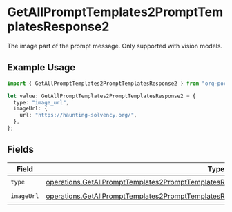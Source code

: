 # GetAllPromptTemplates2PromptTemplatesResponse2

The image part of the prompt message. Only supported with vision models.

## Example Usage

```typescript
import { GetAllPromptTemplates2PromptTemplatesResponse2 } from "orq-poc-typescript-multi-env-version/models/operations";

let value: GetAllPromptTemplates2PromptTemplatesResponse2 = {
  type: "image_url",
  imageUrl: {
    url: "https://haunting-solvency.org/",
  },
};
```

## Fields

| Field                                                                                                                                                                                                    | Type                                                                                                                                                                                                     | Required                                                                                                                                                                                                 | Description                                                                                                                                                                                              |
| -------------------------------------------------------------------------------------------------------------------------------------------------------------------------------------------------------- | -------------------------------------------------------------------------------------------------------------------------------------------------------------------------------------------------------- | -------------------------------------------------------------------------------------------------------------------------------------------------------------------------------------------------------- | -------------------------------------------------------------------------------------------------------------------------------------------------------------------------------------------------------- |
| `type`                                                                                                                                                                                                   | [operations.GetAllPromptTemplates2PromptTemplatesResponse200ApplicationJSONResponseBodyType](../../models/operations/getallprompttemplates2prompttemplatesresponse200applicationjsonresponsebodytype.md) | :heavy_check_mark:                                                                                                                                                                                       | N/A                                                                                                                                                                                                      |
| `imageUrl`                                                                                                                                                                                               | [operations.GetAllPromptTemplates2PromptTemplatesResponseImageUrl](../../models/operations/getallprompttemplates2prompttemplatesresponseimageurl.md)                                                     | :heavy_check_mark:                                                                                                                                                                                       | N/A                                                                                                                                                                                                      |
